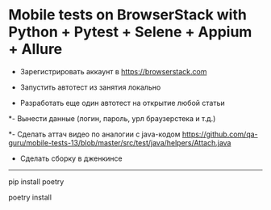 # Mobile tests on BrowserStack with Python + Pytest + Selene + Appium + Allure

- Зарегистрировать аккаунт в https://browserstack.com

- Запустить автотест из занятия локально

- Разработать еще один автотест на открытие любой статьи

*- Вынести данные (логин, пароль, урл браузерстека и т.д.)

*- Сделать аттач видео по аналогии с java-кодом https://github.com/qa-guru/mobile-tests-13/blob/master/src/test/java/helpers/Attach.java

- Сделать сборку в дженкинсе

---
pip install poetry

poetry install 
